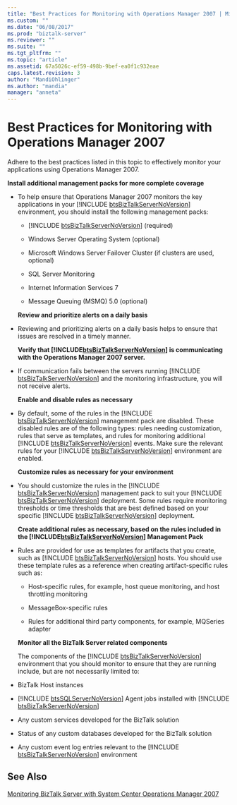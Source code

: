 ```yaml
---
title: "Best Practices for Monitoring with Operations Manager 2007 | Microsoft Docs"
ms.custom: ""
ms.date: "06/08/2017"
ms.prod: "biztalk-server"
ms.reviewer: ""
ms.suite: ""
ms.tgt_pltfrm: ""
ms.topic: "article"
ms.assetid: 67a5026c-ef59-498b-9bef-ea0f1c932eae
caps.latest.revision: 3
author: "MandiOhlinger"
ms.author: "mandia"
manager: "anneta"
---
```

# Best Practices for Monitoring with Operations Manager 2007
Adhere to the best practices listed in this topic to effectively monitor your applications using Operations Manager 2007.  

 **Install additional management packs for more complete coverage**  

- To help ensure that Operations Manager 2007 monitors the key applications in your [!INCLUDE [btsBizTalkServerNoVersion](../includes/btsbiztalkservernoversion-md.md)] environment, you should install the following management packs:  

  - [!INCLUDE [btsBizTalkServerNoVersion](../includes/btsbiztalkservernoversion-md.md)] (required)  

  - Windows Server Operating System (optional)  

  - Microsoft Windows Server Failover Cluster (if clusters are used, optional)  

  - SQL Server Monitoring  

  - Internet Information Services 7  

  - Message Queuing (MSMQ) 5.0 (optional)  

  **Review and prioritize alerts on a daily basis**  

- Reviewing and prioritizing alerts on a daily basis helps to ensure that issues are resolved in a timely manner.  

  <strong>Verify that <!-- BEGIN ERROR INCLUDE: Unable to resolve [!INCLUDE[btsBizTalkServerNoVersion](../includes/btsbiztalkservernoversion-md.md)]: Path(D:/a/1/s/target_repo/biztalk/technical-guides/best-practices-for-monitoring-with-operations-manager-2007.md) contains invalid char.
  Parameter name: path -->[!INCLUDE[btsBizTalkServerNoVersion](../includes/btsbiztalkservernoversion-md.md)]<!--END ERROR INCLUDE --> is communicating with the Operations Manager 2007 server.</strong>  

- If communication fails between the servers running [!INCLUDE [btsBizTalkServerNoVersion](../includes/btsbiztalkservernoversion-md.md)] and the monitoring infrastructure, you will not receive alerts.  

  **Enable and disable rules as necessary**  

- By default, some of the rules in the [!INCLUDE [btsBizTalkServerNoVersion](../includes/btsbiztalkservernoversion-md.md)] management pack are disabled. These disabled rules are of the following types: rules needing customization, rules that serve as templates, and rules for monitoring additional [!INCLUDE [btsBizTalkServerNoVersion](../includes/btsbiztalkservernoversion-md.md)] events. Make sure the relevant rules for your [!INCLUDE [btsBizTalkServerNoVersion](../includes/btsbiztalkservernoversion-md.md)] environment are enabled.  

  **Customize rules as necessary for your environment**  

- You should customize the rules in the [!INCLUDE [btsBizTalkServerNoVersion](../includes/btsbiztalkservernoversion-md.md)] management pack to suit your [!INCLUDE [btsBizTalkServerNoVersion](../includes/btsbiztalkservernoversion-md.md)] deployment. Some rules require monitoring thresholds or time thresholds that are best defined based on your specific [!INCLUDE [btsBizTalkServerNoVersion](../includes/btsbiztalkservernoversion-md.md)] deployment.  

  <strong>Create additional rules as necessary, based on the rules included in the <!-- BEGIN ERROR INCLUDE: Unable to resolve [!INCLUDE[btsBizTalkServerNoVersion](../includes/btsbiztalkservernoversion-md.md)]: Path(D:/a/1/s/target_repo/biztalk/technical-guides/best-practices-for-monitoring-with-operations-manager-2007.md) contains invalid char.
  Parameter name: path -->[!INCLUDE[btsBizTalkServerNoVersion](../includes/btsbiztalkservernoversion-md.md)]<!--END ERROR INCLUDE --> Management Pack</strong>  

- Rules are provided for use as templates for artifacts that you create, such as [!INCLUDE [btsBizTalkServerNoVersion](../includes/btsbiztalkservernoversion-md.md)] hosts. You should use these template rules as a reference when creating artifact-specific rules such as:  

  -   Host-specific rules, for example, host queue monitoring, and host throttling monitoring  

  -   MessageBox-specific rules  

  -   Rules for additional third party components, for example, MQSeries adapter  

  **Monitor all the BizTalk Server related components**  

  The components of the [!INCLUDE [btsBizTalkServerNoVersion](../includes/btsbiztalkservernoversion-md.md)] environment that you should monitor to ensure that they are running include, but are not necessarily limited to:  

- BizTalk Host instances  

- [!INCLUDE [btsSQLServerNoVersion](../includes/btssqlservernoversion-md.md)] Agent jobs installed with [!INCLUDE [btsBizTalkServerNoVersion](../includes/btsbiztalkservernoversion-md.md)]  

- Any custom services developed for the BizTalk solution  

- Status of any custom databases developed for the BizTalk solution  

- Any custom event log entries relevant to the [!INCLUDE [btsBizTalkServerNoVersion](../includes/btsbiztalkservernoversion-md.md)] environment  

## See Also  
 [Monitoring BizTalk Server with System Center Operations Manager 2007](../technical-guides/monitoring-biztalk-server-with-system-center-operations-manager-2007.md)